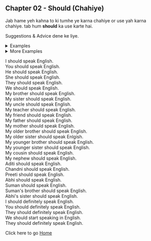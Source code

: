## Chapter 02 - Should (Chahiye)

Jab hame yeh kahna to ki tumhe ye karna chahiye or use yah karna chahiye. tab hum **should** ka use karte hai.

Suggestions & Advice dene ke liye.

<details>
<summary>
Examples
</summary>
You should speak English. (Tumhe English bolna chahiye)<br>
You should learn English. (Tumhe English sikhana chahiye)<br>
You should practice English. (Tuhme English ki practice karni chahiye)<br>
You should listen to English. (Tumhe English sunni chahiye)<br>
You should read English. (Tumhe English padhani chahiye)<br>
You should write English. (Tuhme English likhani chahiye)<br>
You should watch English videos. (Tumhe English videos dekhani chahiye)<br>
I should speak English. (Mujhe English bolni chahiye)<br>
I should learn English. (Mujhe English sikhani chahiye)<br>
I should practice English. (Mujhe English ki practice karni chahiye)<br>
You should get up early in the morning. (Tumhe subah jaldi uthana chahiye)<br>
We should go to Mungeli. (Humhe Mungeli jana chahiye)<br>
You should go to college. (Tumhe college jana chahiye)<br>
Aditi should go to school. (Aditi ko school jana chahiye)<br>
Chinki should do Yoga. (Chinki ko Yoga karna chahiye)<br>
Cat should cook food. (Cat ko khana banana chahiye)<br>
Abhi should dance. (Abhi ko dance karna chahiye)<br>
My brother should learn coding. (Mere bhai ko coding sikhani chahiye)<br>
I should go there (Mujhe waha jana chahiye)<br>
We should watch movie (Humhe movie dekhani chahiye)<br>
We should play cricket (Humhe cricket khelani chahiye)<br>
We should study (Humhe padhana chahiye)<br>
You should not go there (Tumhe waha nahi jana chahiye)<br>
You should not watch movie (Tumhe movie nahi dekhani chahiye)<br>
Aditi should not lie. (Aditi ko jhoot nahi bolana chahiye)<br>
Arya should practice dance. (Arya ko dance ki practice karni chahiye)<br>
Anjana should not eat junk food. (Anjana ko junk food nahi khana chahiye)<br>
Preeti should get up early in the moring. (Preeti ko subah jaldi uthana chahiye)<br>
I should make a plan. (Mujhe ek plan banana chahiye)<br>
I should make lots of English sentences. (Mujhe bahut saare English vaakya banana chahiye)<br>
I should invite him to my home. (Mujhe use apne ghar bulana chahiye)<br>
Should I invite him ? (Kya mujhe use bulana chahiye?)<br>
Should I go there? (Kya mujhe waha jana chahiye?)<br>
Should I watch movie? (Kya mujhe movie dekhani chahiye?)<br>
Should I play cricket? (Kya mujhe cricket khelani chahiye?)<br>
Should I study? (Kya mujhe padhana chahiye?)<br>
Should I not go there? (Kya mujhe waha nahi jana chahiye?)<br>
Should I not watch movie? (Kya mujhe movie nahi dekhani chahiye?)<br>
Should I not play cricket? (Kya mujhe cricket nahi khelani chahiye?)<br>
You should help others. (Tumhe doosron ki madad karni chahiye)<br>
</details>

<details>
<summary>
More Examples
</summary>
You should not lie. (Tumhe jhoot nahi bolana chahiye)<br>
You should not eat junk food. (Tumhe junk food nahi khana chahiye)<br>
You should not waste your time. (Tumhe apna samay nahi barbad karna chahiye)<br>
You should not watch TV. (Tumhe TV nahi dekhana chahiye)<br>
You should not play games. (Tumhe games nahi khelani chahiye)<br>
Abhi should not eat junk food. (Abhi ko junk food nahi khana chahiye)<br>
Should I go to college? (Kya mujhe college jana chahiye?)<br>
I should drink water every morning. (Mujhe har subah paani peena chahiye)<br>
I should go to school. (Mujhe school jana chahiye)<br>
I should play cricket. (Mujhe cricket khelani chahiye)<br>
I should brush my teeth every morning. (Mujhe har subah daant saaf karna chahiye)<br>
</details>



I should speak English.<br>
You should speak English.<br>
He should speak English.<br>
She should speak English.<br>
They should speak English.<br>
We should speak English.<br>
My brother should speak English.<br>
My sister should speak English.<br>
My uncle should speak English.<br>
My teacher should speak English.<br>
My friend should speak English.<br>
My father should speak English.<br>
My mother should speak English.<br>
My older brother should speak English.<br>
My older sister should speak Enlgish.<br>
My younger brother should speak English.<br>
My younger sister should speak English.<br>
My cousin should speak English.<br>
My nephew should speak English.<br>
Aditi should speak English.<br>
Chandni should speak English.<br>
Preeti should speak English.<br>
Abhi should speak English.<br>
Suman should speak English.<br>
Suman's brother should speak English.<br>
Abhi's sister should speak English.<br>
I should definitely speak English.<br>
You should definitely speak English.<br>
They should definitely speak English.<br>
We should start speaking in English.<br>
They should definitely speak English.<br>

Click here to go [Home](/apps/courses/english/readme.md)